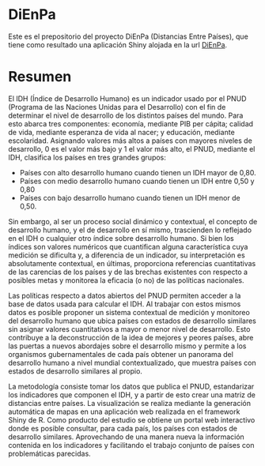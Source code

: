 # DiEnPa

Este es el prepositorio del proyecto DiEnPa (Distancias Entre Países), que tiene como resultado una aplicación Shiny alojada en la url [DiEnPa](https://jjsligaesp.shinyapps.io/DiEnPa/).

# Resumen

El IDH (Índice de Desarrollo Humano) es un indicador usado por el PNUD (Programa de las Naciones Unidas para el Desarrollo) con el fin de determinar el nivel de desarrollo de los distintos países del mundo.  Para esto abarca tres componentes: economía, mediante PIB per cápita; calidad de vida, mediante esperanza de vida al nacer; y educación, mediante escolaridad. Asignando valores más altos a países con mayores niveles de desarrollo, 0 es el valor más bajo y 1 el valor más alto, el PNUD, mediante el IDH, clasifica los países en tres grandes grupos:

 - Países con alto desarrollo humano cuando tienen un IDH mayor de 0,80.
 - Países con medio desarrollo humano cuando tienen un IDH entre 0,50 y 0,80
 - Países con bajo desarrollo humano cuando tienen un IDH menor de 0,50.

Sin embargo, al ser un proceso social dinámico y contextual, el concepto de desarrollo humano, y el de desarrollo en sí mismo, trascienden lo reflejado en el IDH o cualquier otro índice sobre desarrollo humano. Si bien los índices son valores numéricos que cuantifican alguna característica cuya medición se dificulta y, a diferencia de un indicador, su interpretación es absolutamente contextual, en últimas, proporciona referencias cuantitativas de las carencias de los países y de las brechas existentes con respecto a posibles metas y monitorea la eficacia (o no) de las políticas nacionales.

Las políticas respecto a datos abiertos del PNUD permiten acceder a la base de datos usada para calcular el IDH. Al trabajar con estos mismos datos es posible proponer un sistema contextual de medición y monitoreo del desarrollo humano que ubica países con estados de desarrollo similares sin asignar valores cuantitativos a mayor o menor nivel de desarrollo. Esto contribuye a la deconstrucción de la idea de mejores y peores países, abre las puertas a nuevos abordajes sobre el desarrollo mismo y permite a los organismos gubernamentales de cada país obtener un panorama del desarrollo humano a nivel mundial contextualizado, que muestra países con estados de desarrollo similares al propio.

La metodología consiste tomar los datos que publica el PNUD, estandarizar los indicadores que componen el IDH, y a partir de esto crear una matriz de distancias entre países. La visualización se realiza mediante la generación automática de mapas en una aplicación web realizada en el framework Shiny de R. Como producto del estudio se obtiene un portal web interactivo donde es posible consultar, para cada país, los países con estados de desarrollo similares. Aprovechando de una manera nueva la información contenida en los indicadores y facilitando el trabajo conjunto de países con problemáticas parecidas.

